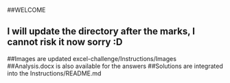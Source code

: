 ##WELCOME

## I will update the directory after the marks, I cannot risk it now sorry :D

##Images are updated excel-challenge/Instructions/Images
##Analysis.docx is also available for the answers
##Solutions are integrated into the Instructions/README.md
